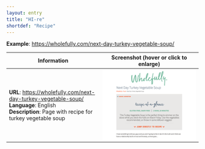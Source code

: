 ```yaml
---
layout: entry
title: "HI-re"
shortdef: "Recipe"
---
```


**Example**: <https://wholefully.com/next-day-turkey-vegetable-soup/>

<!-- details -->

<!-- START GENERATED SCREENSHOT GALLERY -->
<!--     NOTE: this screenshot gallery is automatically generated.       -->
<!--     Please avoid modifying it manually: any changes will be         -->
<!--     overwritten the next time the generation script is run.         -->
<table class="website-examples">
  <thead>
    <tr>
      <th class="website-examples-col-1">Information</th>
      <th class="website-examples-col-2">Screenshot (hover or click to enlarge)</th>
    </tr>
  </thead>
  <tbody>
    <tr>
      <td>
        <div class="img-url"><b>URL</b>: <a href="https://wholefully.com/next-day-turkey-vegetable-soup/">https://wholefully.com/next-day-turkey-vegetable-soup/</a></div>
        <div class="img-info"><b>Language</b>: English</div>
        <div class="img-info"><b>Description</b>: Page with recipe for turkey vegetable soup</div>
      </td>
      <td><a href="../static/screenshots/HI-re/wholefully.com_next-day-turkey-vegetable-soup--2048x1536.png"><img class="thumbnail" src="../static/screenshots/HI-re/wholefully.com_next-day-turkey-vegetable-soup--2048x1536.png" alt="screenshot of wholefully.com_next-day-turkey-vegetable-soup--2048x1536"></a></td>
    </tr>
  </tbody>
</table>
<!-- END GENERATED SCREENSHOT GALLERY -->
